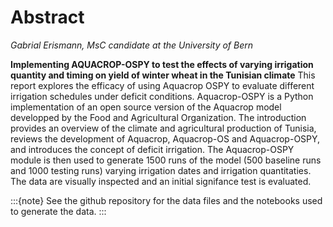 # Abstract

*Gabrial Erismann, MsC candidate at the University of Bern*

__Implementing AQUACROP-OSPY to test the effects of varying irrigation quantity and timing on yield of winter wheat in the Tunisian climate__
This report explores the efficacy of using Aquacrop OSPY to evaluate different irrigation schedules under deficit conditions. Aquacrop-OSPY is a Python implementation of an open source version of the Aquacrop model developped by the Food and Agricultural Organization. The introduction provides an overview of the climate and agricultural production of Tunisia, reviews the development of Aquacrop, Aquacrop-OS and Aquacrop-OSPY, and introduces the concept of deficit irrigation. The Aquacrop-OSPY module is then used to generate 1500 runs of the model (500 baseline runs and 1000 testing runs) varying irrigation dates and irrigation quantitaties. The data are visually inspected and an initial signifance test is evaluated.

:::{note}
 See the github repository for the data files and the notebooks used to generate the data.
:::
